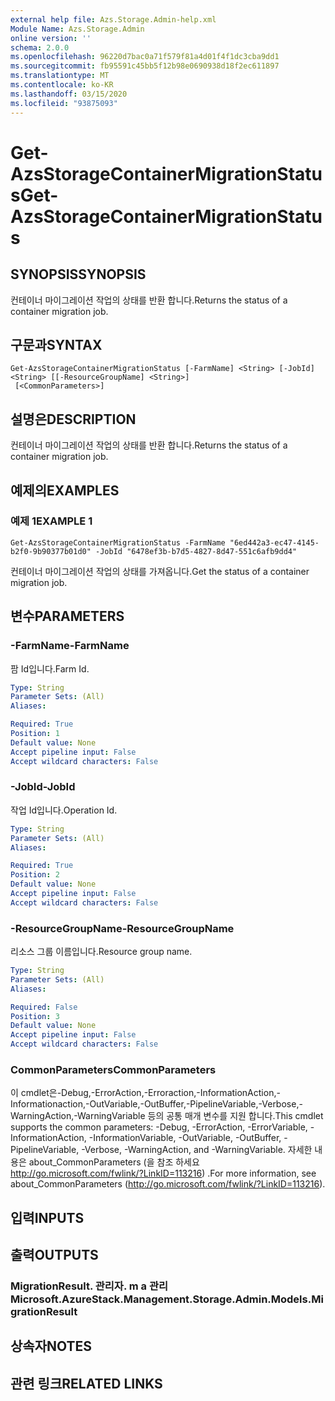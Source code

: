 ```yaml
---
external help file: Azs.Storage.Admin-help.xml
Module Name: Azs.Storage.Admin
online version: ''
schema: 2.0.0
ms.openlocfilehash: 96220d7bac0a71f579f81a4d01f4f1dc3cba9dd1
ms.sourcegitcommit: fb95591c45bb5f12b98e0690938d18f2ec611897
ms.translationtype: MT
ms.contentlocale: ko-KR
ms.lasthandoff: 03/15/2020
ms.locfileid: "93875093"
---
```

# <span data-ttu-id="fedbc-101">Get-AzsStorageContainerMigrationStatus</span><span class="sxs-lookup"><span data-stu-id="fedbc-101">Get-AzsStorageContainerMigrationStatus</span></span>

## <span data-ttu-id="fedbc-102">SYNOPSIS</span><span class="sxs-lookup"><span data-stu-id="fedbc-102">SYNOPSIS</span></span>
<span data-ttu-id="fedbc-103">컨테이너 마이그레이션 작업의 상태를 반환 합니다.</span><span class="sxs-lookup"><span data-stu-id="fedbc-103">Returns the status of a container migration job.</span></span>

## <span data-ttu-id="fedbc-104">구문과</span><span class="sxs-lookup"><span data-stu-id="fedbc-104">SYNTAX</span></span>

```
Get-AzsStorageContainerMigrationStatus [-FarmName] <String> [-JobId] <String> [[-ResourceGroupName] <String>]
 [<CommonParameters>]
```

## <span data-ttu-id="fedbc-105">설명은</span><span class="sxs-lookup"><span data-stu-id="fedbc-105">DESCRIPTION</span></span>
<span data-ttu-id="fedbc-106">컨테이너 마이그레이션 작업의 상태를 반환 합니다.</span><span class="sxs-lookup"><span data-stu-id="fedbc-106">Returns the status of a container migration job.</span></span>

## <span data-ttu-id="fedbc-107">예제의</span><span class="sxs-lookup"><span data-stu-id="fedbc-107">EXAMPLES</span></span>

### <span data-ttu-id="fedbc-108">예제 1</span><span class="sxs-lookup"><span data-stu-id="fedbc-108">EXAMPLE 1</span></span>
```
Get-AzsStorageContainerMigrationStatus -FarmName "6ed442a3-ec47-4145-b2f0-9b90377b01d0" -JobId "6478ef3b-b7d5-4827-8d47-551c6afb9dd4"
```

<span data-ttu-id="fedbc-109">컨테이너 마이그레이션 작업의 상태를 가져옵니다.</span><span class="sxs-lookup"><span data-stu-id="fedbc-109">Get the status of a container migration job.</span></span>

## <span data-ttu-id="fedbc-110">변수</span><span class="sxs-lookup"><span data-stu-id="fedbc-110">PARAMETERS</span></span>

### <span data-ttu-id="fedbc-111">-FarmName</span><span class="sxs-lookup"><span data-stu-id="fedbc-111">-FarmName</span></span>
<span data-ttu-id="fedbc-112">팜 Id입니다.</span><span class="sxs-lookup"><span data-stu-id="fedbc-112">Farm Id.</span></span>

```yaml
Type: String
Parameter Sets: (All)
Aliases:

Required: True
Position: 1
Default value: None
Accept pipeline input: False
Accept wildcard characters: False
```

### <span data-ttu-id="fedbc-113">-JobId</span><span class="sxs-lookup"><span data-stu-id="fedbc-113">-JobId</span></span>
<span data-ttu-id="fedbc-114">작업 Id입니다.</span><span class="sxs-lookup"><span data-stu-id="fedbc-114">Operation Id.</span></span>

```yaml
Type: String
Parameter Sets: (All)
Aliases:

Required: True
Position: 2
Default value: None
Accept pipeline input: False
Accept wildcard characters: False
```

### <span data-ttu-id="fedbc-115">-ResourceGroupName</span><span class="sxs-lookup"><span data-stu-id="fedbc-115">-ResourceGroupName</span></span>
<span data-ttu-id="fedbc-116">리소스 그룹 이름입니다.</span><span class="sxs-lookup"><span data-stu-id="fedbc-116">Resource group name.</span></span>

```yaml
Type: String
Parameter Sets: (All)
Aliases:

Required: False
Position: 3
Default value: None
Accept pipeline input: False
Accept wildcard characters: False
```

### <span data-ttu-id="fedbc-117">CommonParameters</span><span class="sxs-lookup"><span data-stu-id="fedbc-117">CommonParameters</span></span>
<span data-ttu-id="fedbc-118">이 cmdlet은-Debug,-ErrorAction,-Erroraction,-InformationAction,-Informationaction,-OutVariable,-OutBuffer,-PipelineVariable,-Verbose,-WarningAction,-WarningVariable 등의 공통 매개 변수를 지원 합니다.</span><span class="sxs-lookup"><span data-stu-id="fedbc-118">This cmdlet supports the common parameters: -Debug, -ErrorAction, -ErrorVariable, -InformationAction, -InformationVariable, -OutVariable, -OutBuffer, -PipelineVariable, -Verbose, -WarningAction, and -WarningVariable.</span></span> <span data-ttu-id="fedbc-119">자세한 내용은 about_CommonParameters (을 참조 하세요 http://go.microsoft.com/fwlink/?LinkID=113216) .</span><span class="sxs-lookup"><span data-stu-id="fedbc-119">For more information, see about_CommonParameters (http://go.microsoft.com/fwlink/?LinkID=113216).</span></span>

## <span data-ttu-id="fedbc-120">입력</span><span class="sxs-lookup"><span data-stu-id="fedbc-120">INPUTS</span></span>

## <span data-ttu-id="fedbc-121">출력</span><span class="sxs-lookup"><span data-stu-id="fedbc-121">OUTPUTS</span></span>

### <span data-ttu-id="fedbc-122">MigrationResult. 관리자. m a 관리</span><span class="sxs-lookup"><span data-stu-id="fedbc-122">Microsoft.AzureStack.Management.Storage.Admin.Models.MigrationResult</span></span>

## <span data-ttu-id="fedbc-123">상속자</span><span class="sxs-lookup"><span data-stu-id="fedbc-123">NOTES</span></span>

## <span data-ttu-id="fedbc-124">관련 링크</span><span class="sxs-lookup"><span data-stu-id="fedbc-124">RELATED LINKS</span></span>
